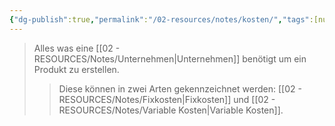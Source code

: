 ```yaml
---
{"dg-publish":true,"permalink":"/02-resources/notes/kosten/","tags":[null],"updated":"2025-03-15T23:12:59.000+01:00"}
---
```


> Alles was eine [[02 - RESOURCES/Notes/Unternehmen\|Unternehmen]] benötigt um ein Produkt zu erstellen.
>>Diese können in zwei Arten gekennzeichnet werden: [[02 - RESOURCES/Notes/Fixkosten\|Fixkosten]] und [[02 - RESOURCES/Notes/Variable Kosten\|Variable Kosten]].